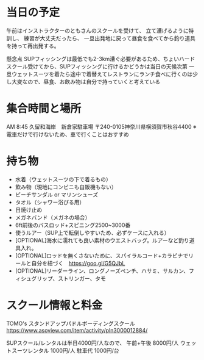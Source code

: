 # 当日の予定
午前はインストラクターのともさんのスクールを受けて、
立て漕げるように特訓し、
練習が大丈夫だったら、
一旦出発地に戻って昼食を食べてから釣り道具を持って再出発する。

懸念点
SUPフィッシングは最低でも2-3km漕ぐ必要があるため、ちょいハード
スクール受けてから、SUPフィッシングに行けるかどうかは当日の天候次第
一旦ウェットスーツを着たら途中で着替えてレストランにランチ食べに行くのは少し大変なので、昼食、お飲み物は自分で持っていくと考えている

# 集合時間と場所
AM 8:45
久留和海岸　新倉家駐車場
〒240-0105神奈川県横須賀市秋谷4400
※ 電車だけで行けないため、車で行くことはおすすめ

# 持ち物
- 水着（ウェットスーツの下で着るもの）
- 飲み物（現地にコンビニも自販機もない）
- ビーチサンダル or マリンシューズ
- タオル（シャワー浴びる用）
- 日焼け止め
- メガネバンド（メガネの場合）
- 6ft前後のバスロッド+スピニング2500~3000番
- 使うルアー（SUP上で転倒しやすいため、必ずケースに入れる）
- [OPTIONAL]海水に濡れても良い素材のウエストバッグ。ルアーなど釣り道具入れ。
- [OPTIONAL]ロッドを無くさないために、スパイラルコード+カラビナでリールと自分を紐づく　https://goo.gl/G5QJbL
- [OPTIONAL]リーダーライン、ロングノーズペンチ、ハサミ、サルカン、フィシュグリップ、ストリンガー、タモ

# スクール情報と料金
TOMO's スタンドアップパドルボーディングスクール
https://www.asoview.com/item/activity/pln3000012884/

SUPスクール/レンタルは半日4000円/人なので、
午前+午後 8000円/人
ウェットスーツレンタル 1000円/人
駐車代 1000円/台
